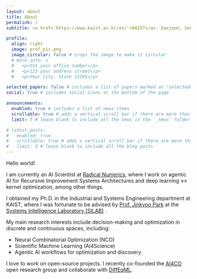 ```yaml
---
layout: about
title: About
permalink: /
subtitle: <a href='https://www.kaist.ac.kr/en/'>KAIST</a>. Daejeon, South Korea

profile:
  align: right
  image: prof_pic.png
  image_circular: false # crops the image to make it circular
  # more_info: >
  #   <p>555 your office number</p>
  #   <p>123 your address street</p>
  #   <p>Your City, State 12345</p>

selected_papers: false # includes a list of papers marked as "selected={true}"
social: true # includes social icons at the bottom of the page

announcements:
  enabled: true # includes a list of news items
  scrollable: true # adds a vertical scroll bar if there are more than 3 news items
  limit: 7 # leave blank to include all the news in the `_news` folder

# latest_posts:
#   enabled: true
#   scrollable: true # adds a vertical scroll bar if there are more than 3 new posts items
#   limit: 3 # leave blank to include all the blog posts
---
```


Hello world!

I am currently an AI Scientist at <a href="https://radicalnumerics.ai/">Radical Numerics</a>, where I work on agentic AI for Recursive Improvement Systems Architectures and deep learning <-> kernel optimization, among other things.

I obtained my Ph.D. in the Industrial and Systems Engineering department at KAIST, where I was fortunate to be advised by <a href="http://silab.kaist.ac.kr/our-team/">Prof. Jinkyoo Park</a> at the <a href="http://silab.kaist.ac.kr">Systems Intelligence Laboratory (SILAB)</a> .

My main research interests include decision-making and optimization in discrete and continuous spaces, including:

- Neural Combinatorial Optimization (NCO)
- Scientific Machine Learning (AI4Science)
- Agentic AI workflows for optimization and discovery

I love to work on open-source projects. I recently co-founded the <a href="https://github.com/ai4co">AI4CO</a> open research group and collaborate with <a href="https://github.com/DiffEqML">DiffEqML</a>.

